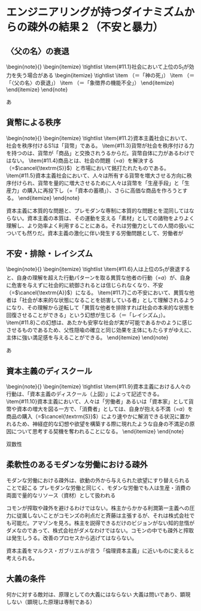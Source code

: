 # エンジニアリングが持つダイナミズムからの疎外の結果２（不安と暴力）

## 〈父の名〉の衰退

\begin{note}{}
  \begin{itemize}
    \tightlist
    \item{\#11.1}社会において上位の$\textrm{S}_1$が効力を失う場合がある
      \begin{itemize}
	    \tightlist
	    \item （＝「神の死」）
	    \item （＝「〈父の名〉の衰退」）
	    \item （＝「象徴界の機能不全」）
	  \end{itemize}
  \end{itemize}
\end{note}

あ

## 貨幣による秩序

\begin{note}{}
  \begin{itemize}
    \tightlist
    \item{\#11.2}資本主義社会において、社会を秩序付けるS1は「貨幣」である。
    \item{\#11.3}貨幣が社会を秩序付ける力を持つのは、貨幣が「商品」と交換されうるからだ。貨幣自体に力があるわけではない。
    \item{\#11.4}商品とは、社会の問題（=$a$）を解決する（=$\cancel{\textrm{S}}$）と市場において銘打たれたものである。
    \item{\#11.5}資本主義社会において、人々は所有する貨幣を増大させる方向に秩序付けられ、貨幣を量的に増大させるために人々は貨幣を「生産手段」と「生産力」の購入に再投下し（=「資本の蓄積」）、さらに高価な商品を作ろうとする。
  \end{itemize}
\end{note}

資本主義に本質的な問題と、プレモダンな専制に本質的な問題とを混同してはならない。資本主義の本質は、その運動を支える「素材」としての諸物をよりよく理解し、より効率よく利用することにある。それは労働力としての人間の扱いについても然りだ。資本主義の激化に伴い発生する労働問題として、労働者が

## 不安・排除・レイシズム

\begin{note}{}
  \begin{itemize}
    \tightlist
    \item{\#11.6}人は上位の$\textrm{S}_1$が衰退すると、自身の理解を超えた行動パターンを取る異質な他者の行動（=$a$）が、自身に危害を与えずに社会的に統御されるとは信じられなくなり、不安（=$\cancel{\textrm{A}}$）になる。
    \item{\#11.7}この不安において、異質な他者は「社会が本来的な状態になることを妨害している者」として理解されるようになり、その理解から逆転して「異質な他者を排除すれば社会の本来的な状態を回復させることができる」という幻想が生じる（＝「レイシズム」）。
    \item{\#11.8}この幻想は、あたかも安寧な社会が実が可能であるかのように感じさせるものであるため、父性隠喩の確立と同じ効果を主体にもたらすがゆえに、主体に強い満足感を与えることができる。
  \end{itemize}
\end{note}

あ

## 資本主義のディスクール

\begin{note}{}
  \begin{itemize}
    \tightlist
    \item{\#11.9}資本主義における人々の行動は、「資本主義のディスクール（上図）」によって記述できる。
    \item{\#11.10}資本主義において、人々は「労働者」あるいは「資本家」として貨幣や資本の増大を図る一方で、「消費者」としては、自身が抱える不満（=$a$）を商品の購入（=$\cancel{\textrm{S}}$）により速やかに解消できる状況に置かれるため、神経症的な幻想や欲望を構築する際に現れたような自身の不満足の原因について思考する契機を奪われることになる。
  \end{itemize}
\end{note}

双数性

## 柔軟性のあるモダンな労働における疎外

モダンな労働における疎外は、欲動の外から与えられた欲望にすり替えられることで起こる
プレモダンな労働と同じく、モダンな労働でも人は生産・消費の両面で量的なリソース（資材）として扱われる

コモンが搾取や疎外を避けるわけではない。株主からかかる利潤第一主義への圧力に従属しないことがコモンズの利点だと斉藤は主張するが、それは株式会社でも可能だ。アマゾンを見ろ。株主を説得できるだけのビジョンがない知的怠惰がダメなのであって、株式会社がダメなわけではない。コモンの中でも疎外と搾取は発生しうる。改善のプロセスから逃げてはならない。

資本主義をマルクス・ガブリエルが言う「倫理資本主義」に近いものに変えると考えられる。

## 大義の条件

何かに対する敵対は、原理としての大義にはならない
大義は問いであり、顕現しない（顕現した原理は専制である）
